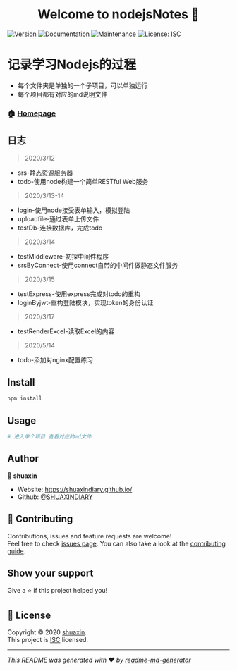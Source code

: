 <h1 align="center">Welcome to nodejsNotes 👋</h1>
<p>
  <a href="https://www.npmjs.com/package/no" target="_blank">
    <img alt="Version" src="https://img.shields.io/npm/v/no.svg">
  </a>
  <a href="https://github.com/SHUAXINDIARY/NodeStudyNotes#readme" target="_blank">
    <img alt="Documentation" src="https://img.shields.io/badge/documentation-yes-brightgreen.svg" />
  </a>
  <a href="https://github.com/SHUAXINDIARY/NodeStudyNotes/graphs/commit-activity" target="_blank">
    <img alt="Maintenance" src="https://img.shields.io/badge/Maintained%3F-yes-green.svg" />
  </a>
  <a href="https://github.com/SHUAXINDIARY/NodeStudyNotes/blob/master/LICENSE" target="_blank">
    <img alt="License: ISC" src="https://img.shields.io/github/license/SHUAXINDIARY/no" />
  </a>
</p>

# 记录学习Nodejs的过程
 - 每个文件夹是单独的一个子项目，可以单独运行
 - 每个项目都有对应的md说明文件

### 🏠 [Homepage](https://github.com/SHUAXINDIARY/NodeStudyNotes#readme)

## 日志
>2020/3/12
- srs-静态资源服务器
- todo-使用node构建一个简单RESTful Web服务

>2020/3/13-14 
- login-使用node接受表单输入，模拟登陆
- uploadfile-通过表单上传文件
- testDb-连接数据库，完成todo

>2020/3/14
- testMiddleware-初探中间件程序
- srsByConnect-使用connect自带的中间件做静态文件服务

>2020/3/15
- testExpress-使用express完成对todo的重构
- loginByjwt-重构登陆模块，实现token的身份认证

>2020/3/17
- testRenderExcel-读取Excel的内容

>2020/5/14
- todo-添加对nginx配置练习

## Install

```sh
npm install
```

## Usage

```sh
# 进入单个项目 查看对应的md文件
```



## Author

👤 **shuaxin**

* Website: https://shuaxindiary.github.io/
* Github: [@SHUAXINDIARY](https://github.com/SHUAXINDIARY)

## 🤝 Contributing

Contributions, issues and feature requests are welcome!<br />Feel free to check [issues page](https://github.com/SHUAXINDIARY/NodeStudyNotes/issues). You can also take a look at the [contributing guide](https://github.com/SHUAXINDIARY/NodeStudyNotes/blob/master/CONTRIBUTING.md).

## Show your support

Give a ⭐️ if this project helped you!


## 📝 License

Copyright © 2020 [shuaxin](https://github.com/SHUAXINDIARY).<br />
This project is [ISC](https://github.com/SHUAXINDIARY/NodeStudyNotes/blob/master/LICENSE) licensed.

***
_This README was generated with ❤️ by [readme-md-generator](https://github.com/kefranabg/readme-md-generator)_